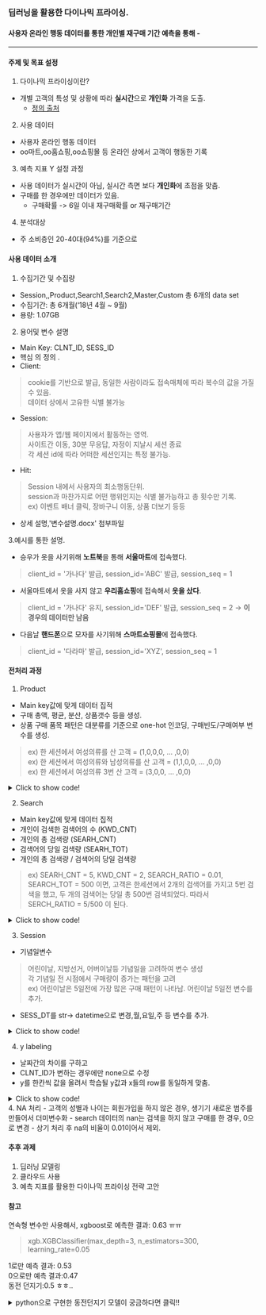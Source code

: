 ### 딥러닝을 활용한 다이나믹 프라이싱.
#### 사용자 온라인 행동 데이터를 통한 개인별 재구매 기간 예측을 통해 -

---

#### 주제 및 목표 설정

1. 다이나믹 프라이싱이란?  
- 개별 고객의 특성 및 상황에 따라 **실시간**으로 **개인화** 가격을 도출.
  + [정의 출처](http://blog.naver.com/PostView.nhn?blogId=mosfnet&logNo=221320806418)
  
2. 사용 데이터  
- 사용자 온라인 행동 데이터
- oo마트,oo홈쇼핑,oo쇼핑몰 등 온라인 상에서 고객이 행동한 기록

3. 예측 지표 Y 설정 과정
- 사용 데이터가 실시간이 아님, 실시간 측면 보다 **개인화**에 초점을 맞춤. 
- 구매를 한 경우에만 데이터가 있음.
  - 구매확률 -> 6일 이내 재구매확률 or 재구매기간

4. 분석대상 
- 주 소비층인 20-40대(94%)를 기준으로  

#### 사용 데이터 소개
1. 수집기간 및 수집량
- Session,,Product,Search1,Search2,Master,Custom 총 6개의 data set
- 수집기간: 총 6개월(‘18년 4월 ~ 9월)
- 용량: 1.07GB

2. 용어및 변수 설명 
- Main Key: CLNT_ID, SESS_ID
- 핵심 의 정의 .
- Client:  
> cookie를 기반으로 발급, 동일한 사람이라도 접속매체에 따라 복수의 값을 가질 수 있음.  
> 데이터 상에서 고유한 식별 불가능  
- Session:   
> 사용자가 앱/웹 페이지에서 활동하는 영역.   
> 사이트간 이동, 30분 무응답, 자정이 지날시 세션 종료   
> 각 세션 id에 따라 어떠한 세션인지는 특정 불가능.  
- Hit:   
> Session 내에서 사용자의 최소행동단위.  
> session과 마찬가지로 어떤 행위인지는 식별 불가능하고 총 횟수만 기록.  
> ex) 이벤트 배너 클릭, 장바구니 이동, 상품 더보기 등등   

- 상세 설명,'변수설명.docx' 첨부파일 

3.예시를 통한 설명.

- 승우가 옷을 사기위해 **노트북**을 통해 **서울마트**에 접속했다. 
 > client_id = '가나다' 발급, session_id='ABC' 발급, session_seq = 1
- 서울마트에서 옷을 사지 않고 **우리홈쇼핑**에 접속해서 **옷을 샀다**. 
 > client_id = '가나다' 유지, session_id='DEF' 발급, session_seq = 2 -> **이 경우의 데이터만 남음**
- 다음날 **핸드폰**으로 모자를 사기위해 **스마트쇼핑몰**에 접속했다. 
 > client_id = '다라마' 발급, session_id='XYZ', session_seq = 1

#### 전처리  과정

1. Product
- Main key값에 맞게 데이터 집적
- 구매 총액, 평균, 분산, 상품갯수 등을 생성.
- 상품 구매 품목 패턴은 대분류를 기준으로 one-hot 인코딩, 구매빈도/구매여부 변수를 생성.
> ex) 한 세션에서 여성의류를 산 고객 = (1,0,0,0, ... ,0,0)  
> ex) 한 세션에서 여성의류와 남성의류를 산 고객 = (1,1,0,0, ... ,0,0)  
> ex) 한 세션에서 여성의류 3번 산 고객 = (3,0,0, ... ,0,0)  
  
<details>
  <summary>Click to show code!</summary>

  <pre>
    <code>
# -> 3개의 키값에서 2개의 키값으로 agg

# 구매가격 변수를 str -> int 변환.
product['PD_BUY_AM'] = list(map(lambda x:x.replace(",",""),product['PD_BUY_AM']))
product['PD_BUY_AM'] = product['PD_BUY_AM'].astype(int)

# 구매개수 변수를 str&int -> int로 변환.
product['PD_BUY_CT'] = product['PD_BUY_CT'].astype(str)
product['PD_BUY_CT'] = list(map(lambda x:x.replace(",",""),product['PD_BUY_CT']))
product['PD_BUY_CT'] = product['PD_BUY_CT'].astype(int)

## product에 새로운 열 "TOT_AM" 생성 (PD_BUY_AM는 제품 하나 당 개수이므로, 이를 구매한 제품의 갯수와 곱한 "총 지출 금액"이 "TOT_AM"임)
product["TOT_AM"] = product["PD_BUY_AM"] * product["PD_BUY_CT"]

# CLNT_ID와 SESS_ID가 모두 같은 행들을 "TOT_AM","PD_BUY_CT","PD_BUY_AM"에 대해 합계,평균,표준편차를 구한 것
product_agg = product.groupby(['CLNT_ID', 'SESS_ID'])[['TOT_AM','PD_BUY_CT','PD_BUY_AM']].agg(['sum','mean','std'])
product_agg.columns= list(map(lambda x:x[0]+'_'+x[1],list(product_agg)))

## Product Vector mapping

# ## Phase1.
# #### SESS_ID마다 구매한 상품 쌓아 - 그 대분류 쌓아 - 대분류 구매 패턴 (빈도 / 여부)
# #### 변수 1 : 세션 내 쇼핑 Category 구매 빈도(단순 횟수)
# #### 변수 2 : 세션 내 쇼핑 Category 구매 여부(0,1 binary vec)

product = product.sort_values(by=['CLNT_ID', 'SESS_ID'], axis=0)
master= master.sort_values(by='PD_C',ascending=True)
raw=product.merge(master,on='PD_C',how='inner')

#사전식으로 대분류 배열 정렬 (ㄱ으로 시작하여 ㅎ으로 끝나도록)
clac1_list=list(raw['CLAC1_NM'].unique())
clac1_list.sort()
CLAC1_NM_dict=dict(zip(clac1_list,range(0,37)))

#대분류 한글 -> 배정된 숫자로 변경
raw2=raw.replace({"CLAC1_NM": CLAC1_NM_dict})
temp_series = raw2.groupby(['CLNT_ID', 'SESS_ID'])['CLAC1_NM'].agg(lambda x: list(x))
temp_df=pd.DataFrame(temp_series)

#변수2 위해 만들어 둔 multiindex를 column으로 돌린 temp2_df
temp2_df=temp_df.reset_index()

# ## Phase2. 
# #### SESS_ID로 정렬된 Dataframe을 역행하여 {(CLNT_ID,SESS_ID): 36개의 대분류 구매 빈도 vector}의 Dictionary 생성. 
# #### Vector 형태로 Key를 만든 이유는? Multiindex인 Dataframe.index.values하면 tuple형태로 나와서 mapping 편리하게 하기 위함임

# 이런 식으로 empty vector 제작
vec_frame=np.zeros((1,37))

# #### 변수 1 - 10-15분 소요

# 변수 1 단순 빈도 Vector
n=len(temp_df)-1
prod_count_dict={}

while True:
    vec_frame=np.zeros((1,37))
    if n !=-1:
        for i in temp_df.CLAC1_NM[n]:
            vec_frame[0][i]+=1
        prod_count_dict[temp_df.index.values[n]]=vec_frame
        n=n-1
    elif n ==-1:
        print("Done")
        break

# #### 변수 2 - 10-15분 소요
# 변수 2 0,1의 Binary Vector
n=len(temp_df)-1
prod_bin_dict={}

while True:
    vec_frame=np.zeros((1,37))
    if n !=-1:
        for i in set(temp2_df.CLAC1_NM[n]):
            vec_frame[0][i]+=1
        prod_bin_dict[temp_df.index.values[n]]=vec_frame
        n=n-1
    elif n ==-1:
        print("Done")
        break

    </code>
  </pre>
</details>


2. Search
- Main key값에 맞게 데이터 집적
- 개인이 검색한 검색어의 수 (KWD_CNT)
- 개인의 총 검색량 (SEARH_CNT)
- 검색어의 당일 검색량 (SEARH_TOT)
- 개인의 총 검색량 / 검색어의 당일 검색량 
> ex) SEARH_CNT = 5, KWD_CNT = 2, SEARCH_RATIO = 0.01, SEARCH_TOT = 500 이면, 고객은 한세션에서 2개의 검색어를 가지고 5번 검색을 했고, 두 개의 검색어는 당일 총 500번 검색되었다. 따라서 SERCH_RATIO = 5/500 이 된다.
  
<details>
  <summary>Click to show code!</summary>

  <pre>
    <code>
    
# 서로 다른 key구조를 모델에 적용가능한 형태로 통일.

# merge를 위해 SESS_DT 형식 동일하게 변경. 
search2['SESS_DT'] = pd.to_datetime(search2['SESS_DT'], format = '%Y%m%d')

# 검색량 변수를 str&int -> int로 변환 후 이름 변경.
search2['SEARCH_CNT'] = search2['SEARCH_CNT'].astype(str)
search2['SEARCH_CNT'] = list(map(lambda x:x.replace(",",""), search2['SEARCH_CNT']))
search2['SEARCH_CNT'] =  search2['SEARCH_CNT'].astype(int)
search2.rename(columns={'SEARCH_CNT': 'SEARCH_TOT'}, inplace=True) # Search1과 컬럼명이 동일하지만 의미가 다르므로 이름 변경.

# 전체검색량, 검색 키워드 갯수, 개인검색량, 전체검색량 대비 개인 검색량, 변수 생성.
search = pd.merge(search1,session.loc[:,['CLNT_ID','SESS_ID','SESS_DT']],how = 'left', on = ['CLNT_ID','SESS_ID']) 
search = pd.merge(search,search2.loc[:,['SESS_DT','KWD_NM','SEARCH_TOT']],how = 'left', on = ['KWD_NM','SESS_DT']) 
cnt = search.groupby(['CLNT_ID','SESS_ID']).count()['KWD_NM'] # 순서 유의.
search = search.groupby(['CLNT_ID','SESS_ID']).sum() # 이 부분에서 고유한 키값으로 줄어듬. 
search['KWD_CNT'] = cnt
search['SEARCH_RATIO'] = search.SEARCH_CNT / search.SEARCH_TOT  
    </code>
  </pre>
</details>


3. Session
- 기념일변수
> 어린이날, 지방선거, 어버이날등 기념일을 고려하여 변수 생성  
> 각 기념일 전 시점에서 구매량이 증가는 패턴을 고려  
> ex) 어린이날은 5일전에 가장 많은 구매 패턴이 나타남. 어린이날 5일전 변수를 추가.  
-  SESS_DT를 str-> datetime으로 변경,월,요일,주 등 변수를 추가. 
<details>
  <summary>Click to show code!</summary>

  <pre>
    <code>
# SESS_DT을 datetime 자료형으로 변환.
session['SESS_DT'] = pd.to_datetime(session['SESS_DT'], format = '%Y%m%d')
## 월,주,일 변수 생성. 19 -> 1월 1일 이후 19번째 주 double check  0 = 월요일, 6 = 일요일  double check
session['MONTH'] = list(map(lambda x:x.month,session['SESS_DT'])) 
session['WEEK'] = list(map(lambda x:x.week,session['SESS_DT'])) 
session['DAY'] = list(map(lambda x:x.weekday(),session['SESS_DT'])) 

## 휴일 변수; EDA후 유의미하게 구매패턴이 차이나는 'hot day'를 추가

session['Timestamp'] = 0
session['SESS_DT'] = session['SESS_DT'].astype('str')
session['SESS_DT'] = list(map(lambda x:datetime.strptime(x,'%Y%m%d'), session['SESS_DT']))
session['Timestamp'] = list(map(lambda x:datetime.timestamp(x), session['SESS_DT']))

Sat = pd.date_range(min(session.SESS_DT), max(session.SESS_DT), freq='W-SAT') #Saturday
Sun = pd.date_range(min(session.SESS_DT), max(session.SESS_DT), freq='W-SUN') #Sunday

Sat_Timestamp=list(map(lambda x:datetime.timestamp(x), Sat))
Sun_Timestamp=list(map(lambda x:datetime.timestamp(x), Sun))

Holiday = np.array(['20180505', '20180522', '20180606', '20180815', '20180923', '20180924', '20180925', ])
repic_Holiday = np.array(['20180507', '20180613', '20180926']) #5월7일, 9월26일: 대체 공휴일,6월 13일: 지방선거일
Holiday = np.append(Holiday, repic_Holiday)
Holiday = list(map(lambda x:datetime.strptime(x,'%Y%m%d'), Holiday))

Holiday_Timestamp=list(map(lambda x:datetime.timestamp(x), Holiday))

All_Timestamp = Sat_Timestamp + Sun_Timestamp + Holiday_Timestamp

session.ix[session['Timestamp'].isin(All_Timestamp),'Rest']=1

session['Rest'] = 0 #휴일인 날

weekend_Timestamp = Sat_Timestamp
weekend_Timestamp = list(map(lambda x:datetime.fromtimestamp(x), weekend_Timestamp))

session['five_before'] = 0
session.ix[session['SESS_DT'].isin(list(map(lambda x: x+timedelta(days=-5), weekend_Timestamp))), 'five_before'] = 1

# 어린이날 추가
children_day = np.array(['2018-05-05'])
children_day = list(map(lambda x:datetime.strptime(x,'%Y-%m-%d'), children_day))
children_hotdays = []

children_hotdays.append(list(map(lambda x: x+timedelta(days=-3), children_day))[0])
children_hotdays.append(list(map(lambda x: x+timedelta(days=-4), children_day))[0])
children_hotdays.append(list(map(lambda x: x+timedelta(days=-5), children_day))[0])
children_hotdays.append(list(map(lambda x: x+timedelta(days=-6), children_day))[0])

session['children_hotday'] = 0
session.ix[session['SESS_DT'].isin(children_hotdays),'children_hotday'] = 1

# 스승의 날 추가
teacher_day = np.array(['2018-05-15'])
teacher_day = list(map(lambda x:datetime.strptime(x,'%Y-%m-%d'), teacher_day))
teacher_hotdays = []

teacher_hotdays.append(list(map(lambda x: x+timedelta(days=-1), teacher_day))[0])

session['teacher_hotday'] = 0
session.ix[session['SESS_DT'].isin(teacher_hotdays), 'teacher_hotday'] = 1

# 선거일 추가
election_day = np.array(['2018-06-13']) 
election_day = list(map(lambda x:datetime.strptime(x,'%Y-%m-%d'), election_day))

election_hotdays = []

election_hotdays.append(list(map(lambda x: x+timedelta(days=-2), election_day))[0])
election_hotdays.append(list(map(lambda x: x+timedelta(days=-3), election_day))[0])

session['election_hotday'] = 0
session.ix[session['SESS_DT'].isin(election_hotdays), 'election_hotday'] = 1

# Multi Index로 바꾸어 merge 위해 hotday dataframe으로 정리해둠
hotday=session.set_index(['CLNT_ID', 'SESS_ID'])

del(hotday['DVC_CTG_NM'])
del(hotday['ZON_NM'])
del(hotday['CITY_NM'])
del(hotday['Timestamp'])
del(hotday['Rest'])
del(hotday['SESS_DT'])

hotday.sort_index(inplace=True,ascending=True)
    </code>
  </pre>
</details>

4. y labeling
- 날짜간의 차이를 구하고
- CLNT_ID가 변하는 경우에만 none으로 수정
- y를 한칸씩 값을 올려서 학습될 y값과 x들의 row를 동일하게 맞춤. 
<details>
  <summary>Click to show code!</summary>
  <pre>
    <code>
## y labeling
# 날짜 차이 구하기
session = session.sort_values(['CLNT_ID','SESS_DT']) # diff를 사용하기 위해 날짜순으로 정렬
session['DT_DIFF'] = session['SESS_DT'].diff() # (1) 일단은 전체에 대해 차이를 구해준 다음
session.loc[session.CLNT_ID != session.CLNT_ID.shift(),'DT_DIFF'] = None #(2) CLNT_ID가 변하는 경우에만 None로 수정
# 새롭게 라벨 제작
Y = session['DT_DIFF'].dt.days.tolist() # date 형태를 int 형태로 변형
a = list()
a.append(np.nan)
Y = Y[1:]+a # 한칸씩 올리고 마지막에 np.nan 추가 
session['y']=Y # 라벨 추가
session = session[pd.notnull(session['y])] # 라벨값이 np.nan인경우
del raw['DT_DIFF'] # it was just once used to make response variable.
    </code>
  </pre>
</details>
4. NA 처리
- 고객의 성별과 나이는 회원가입을 하지 않은 경우, 생기기  새로운 범주를 만들어서 더미변수화
- search 데이터의 nan는 검색을 하지 않고 구매를 한 경우, 0으로 변경
- 상기 처리 후 na의 비율이 0.01이어서 제외.

#### 추후 과제
1. 딥러닝 모델링
2. 클라우드 사용 
3. 예측 지표를 활용한 다이나믹 프라이싱 전략 고안 

#### 참고
연속형 변수만 사용해서, xgboost로 예측한 결과: 0.63 ㅠㅠ
> xgb.XGBClassifier(max_depth=3, n_estimators=300, learning_rate=0.05  

1로만 예측 결과: 0.53  
0으로만 예측 결과:0.47  
동전 던지기:0.5 ㅎㅎ..  
<details>
  <summary>python으로 구현한 동전던지기 모델이 궁금하다면 클릭!!</summary>
  <pre>
    <code>
import random
flips = [random.randint(0,1) for r in range(len(predictions))]
    </code>
  </pre>
</details>
